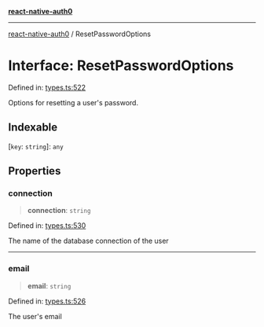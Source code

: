 [**react-native-auth0**](../README.md)

---

[react-native-auth0](../globals.md) / ResetPasswordOptions

# Interface: ResetPasswordOptions

Defined in: [types.ts:522](https://github.com/auth0/react-native-auth0/blob/64b3136e2ba68da80f979438fc7bc3abab9becdd/src/types.ts#L522)

Options for resetting a user's password.

## Indexable

\[`key`: `string`\]: `any`

## Properties

### connection

> **connection**: `string`

Defined in: [types.ts:530](https://github.com/auth0/react-native-auth0/blob/64b3136e2ba68da80f979438fc7bc3abab9becdd/src/types.ts#L530)

The name of the database connection of the user

---

### email

> **email**: `string`

Defined in: [types.ts:526](https://github.com/auth0/react-native-auth0/blob/64b3136e2ba68da80f979438fc7bc3abab9becdd/src/types.ts#L526)

The user's email
